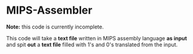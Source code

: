 # MIPS-Assembler

**Note:** this code is currently incomplete.

This code will take a **text file** written in MIPS assembly language **as input** and spit **out** a **text file** filled with 1's and 0's translated from the input.
